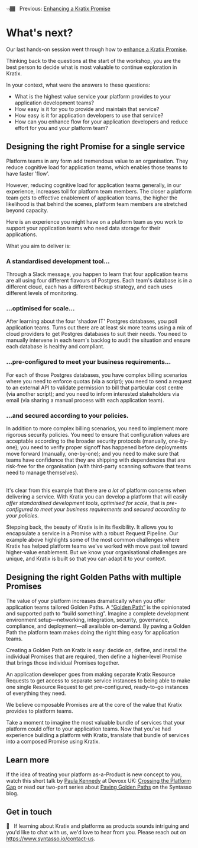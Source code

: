 👈🏾&nbsp;&nbsp; Previous: [Enhancing a Kratix Promise](/enhancing-a-promise/) <br />

# What's next?

Our last hands-on session went through how to [enhance a Kratix Promise](/enhancing-a-promise/README.md). 

Thinking back to the questions at the start of the workshop, you are the best person to decide what is most valuable to continue exploration in Kratix. 

In your context, what were the answers to these questions:

* What is the highest value service your platform provides to your application development teams? 
* How easy is it for you to provide and maintain that service?
* How easy is it for application developers to use that service?
* How can you enhance flow for your application developers and reduce effort for you and your platform team?

## Designing the right Promise for a single service

Platform teams in any form add tremendous value to an organisation. They reduce cognitive load for application teams, which enables those teams to have faster 'flow'. 

However, reducing cognitive load for application teams generally, in our experience, increases toil for platform team members. The closer a platform team gets to effective enablement of application teams, the higher the likelihood is that behind the scenes, platform team members are stretched beyond capacity. 

Here is an experience you might have on a platform team as you work to support your application teams who need data storage for their applications.

What you aim to deliver is:

### A standardised development tool...
Through a Slack message, you happen to learn that four application teams are all using four different flavours of Postgres. Each team's database is in a different cloud, each has a different backup strategy, and each uses different levels of monitoring.

### ...optimised for scale...
After learning about the four 'shadow IT' Postgres databases, you poll application teams. Turns out there are at least six more teams using a mix of cloud providers to get Postgres databases to suit their needs. You need to manually intervene in each team's backlog to audit the situation and ensure each database is healthy and compliant. 

### ...pre-configured to meet your business requirements...
For each of those Postgres databases, you have complex billing scenarios where you need to enforce quotas (via a script); you need to send a request to an external API to validate permission to bill that particular cost centre (via another script); and you need to inform interested stakeholders via email (via sharing a manual process with each application team).

### ...and secured according to your policies.
In addition to more complex billing scenarios, you need to implement more rigorous security policies. You need to ensure that configuration values are acceptable according to the broader security protocols (manually, one-by-one); you need to verify proper signoff has happened before deployments move forward (manually, one-by-one); and you need to make sure that teams have confidence that they are shipping with dependencies that are risk-free for the organisation (with third-party scanning software that teams need to manage themselves).
<br/>
<br/>

It's clear from this example that there are _a lot_ of platform concerns when delivering a service. With Kratix you can develop a platform that will easily _offer standardised development tools_, _optimised for scale_, that is _pre-configured to meet your business requirements_ and _secured according to your policies_.

Stepping back, the beauty of Kratix is in its flexibility. It allows you to encapsulate a service in a Promise with a robust Request Pipeline. Our example above highlights some of the most common challenges where Kratix has helped platform teams we've worked with move past toil toward higher-value enablement. But we know your organisational challenges are unique, and Kratix is built so that you can adapt it to your context.

## Designing the right Golden Paths with multiple Promises
The value of your platform increases dramatically when you offer application teams tailored Golden Paths. A [“Golden Path”](https://www.syntasso.io/post/paving-golden-paths-on-multi-cluster-kubernetes-part-1-the-theory) is the opinionated and supported path to “build something”. Imagine a complete development environment setup&mdash;networking, integration, security, governance, compliance, and deployment&mdash;all available on-demand. By paving a Golden Path the platform team makes doing the right thing easy for application teams.

Creating a Golden Path on Kratix is easy: decide on, define, and install the individual Promises that are required, then define a higher-level Promise that brings those individual Promises together. 

An application developer goes from making separate Kratix Resource Requests to get access to separate service instances to being able to make one single Resource Request to get pre-configured, ready-to-go instances of everything they need. 

We believe composable Promises are at the core of the value that Kratix provides to platform teams. 

Take a moment to imagine the most valuable bundle of services that your platform could offer to your application teams. Now that you've had experience building a platform with Kratix, translate that bundle of services into a composed Promise using Kratix. 

## Learn more 
If the idea of treating your platform as-a-Product is new concept to you, watch this short talk by [Paula Kennedy](https://twitter.com/PaulaLKennedy) at Devoxx UK: [Crossing the Platform Gap](https://youtu.be/pAk5GReIs90) or read our two-part series about [Paving Golden Paths](https://www.syntasso.io/post/paving-golden-paths-on-multi-cluster-kubernetes-part-1-the-theory) on the Syntasso blog.

## Get in touch
💭&nbsp;&nbsp; If learning about Kratix and platforms as products sounds intriguing and you'd like to chat with us, we'd love to hear from you. Please reach out on https://www.syntasso.io/contact-us.
